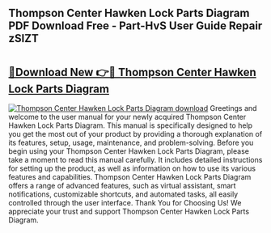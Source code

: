 ## Thompson Center Hawken Lock Parts Diagram PDF Download Free - Part-HvS User Guide Repair zSlZT

# <h2><a href="http://dfk2lg.blite.top/?on=Thompson+Center+Hawken+Lock+Parts+Diagram">🔗Download New 👉🔴 Thompson Center Hawken Lock Parts Diagram</a></h2>

[![Thompson Center Hawken Lock Parts Diagram download](https://i.imgur.com/lujVjoI.png)](http://dfk2lg.blite.top/?on=Thompson+Center+Hawken+Lock+Parts+Diagram)
Greetings and welcome to the user manual for your newly acquired Thompson Center Hawken Lock Parts Diagram. This manual is specifically designed to help you get the most out of your product by providing a thorough explanation of its features, setup, usage, maintenance, and problem-solving. Before you begin using your Thompson Center Hawken Lock Parts Diagram, please take a moment to read this manual carefully. It includes detailed instructions for setting up the product, as well as information on how to use its various features and capabilities. Thompson Center Hawken Lock Parts Diagram offers a range of advanced features, such as virtual assistant, smart notifications, customizable shortcuts, and automated tasks, all easily controlled through the user interface. Thank You for Choosing Us! We appreciate your trust and support Thompson Center Hawken Lock Parts Diagram.
